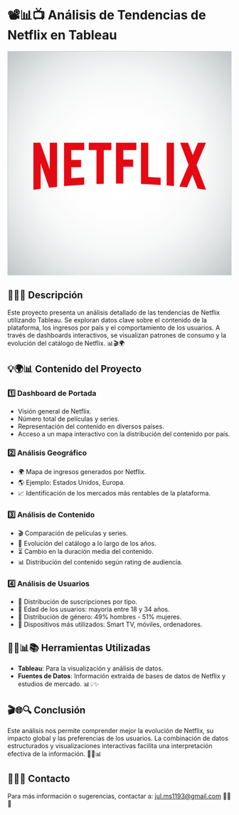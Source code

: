 # 📽️📊📺 Análisis de Tendencias de Netflix en Tableau

![Netflix Logo](./imagen%20de%20netflix%20roja%20y%20blamca.webp)



## 📝💡👀 Descripción

Este proyecto presenta un análisis detallado de las tendencias de Netflix utilizando Tableau. Se exploran datos clave sobre el contenido de la plataforma, los ingresos por país y el comportamiento de los usuarios. A través de dashboards interactivos, se visualizan patrones de consumo y la evolución del catálogo de Netflix. 📊🎬🌍

## 💡🌍📊 Contenido del Proyecto

### 1️⃣ Dashboard de Portada

- Visión general de Netflix.
- Número total de películas y series.
- Representación del contenido en diversos países.
- Acceso a un mapa interactivo con la distribución del contenido por país.

### 2️⃣ Análisis Geográfico

- 🌍 Mapa de ingresos generados por Netflix.
- 🌎 Ejemplo: Estados Unidos, Europa.
- 📈 Identificación de los mercados más rentables de la plataforma.

### 3️⃣ Análisis de Contenido

- 🎬 Comparación de películas y series.
- 📅 Evolución del catálogo a lo largo de los años.
- ⏳ Cambio en la duración media del contenido.
- 📊 Distribución del contenido según rating de audiencia.

### 4️⃣ Análisis de Usuarios

- 📢 Distribución de suscripciones por tipo.
- 👥 Edad de los usuarios: mayoría entre 18 y 34 años.
- 🔹 Distribución de género: 49% hombres - 51% mujeres.
- 📱 Dispositivos más utilizados: Smart TV, móviles, ordenadores.

## 👨‍💻📊📚 Herramientas Utilizadas

- **Tableau**: Para la visualización y análisis de datos.
- **Fuentes de Datos**: Información extraída de bases de datos de Netflix y estudios de mercado. 📊💡✨

## 🎬🌐🔍 Conclusión

Este análisis nos permite comprender mejor la evolución de Netflix, su impacto global y las preferencias de los usuarios. La combinación de datos estructurados y visualizaciones interactivas facilita una interpretación efectiva de la información. 🔎🎥📊

## 📧👥📖 Contacto

Para más información o sugerencias, contactar a: jul.ms1193@gmail.com 📩👤📖

